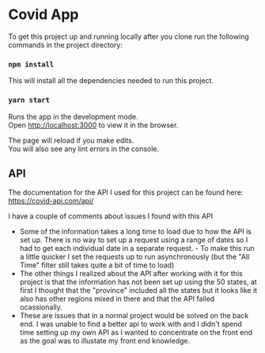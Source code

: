 # Covid App

To get this project up and running locally after you clone run the following commands in the project directory: 

### `npm install`

This will install all the dependencies needed to run this project. 

### `yarn start`

Runs the app in the development mode.\
Open [http://localhost:3000](http://localhost:3000) to view it in the browser.

The page will reload if you make edits.\
You will also see any lint errors in the console.

## API 

The documentation for the API I used for this project can be found here: https://covid-api.com/api/

I have a couple of comments about issues I found with this API
- Some of the information takes a long time to load due to how the API is set up. There is no way to set up a request using a range of dates so I had to get each individual date in a separate request. - To make this run a little quicker I set the requests up to run asynchronously (but the "All Time" filter still takes quite a bit of time to load) 
- The other things I realized about the API after working with it for this project is that the information has not been set up using the 50 states, at first I thought that the "province" included all the states but it looks like it also has other regions mixed in there and that the API failed ocassionally.
- These are issues that in a normal project would be solved on the back end. I was unable to find a better api to work with and I didn't spend time setting up my own API as I wanted to concentrate on the front end as the goal was to illustate my front end knowledge. 
